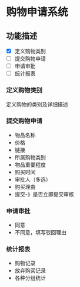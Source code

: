 # 购物申请系统
## 功能描述
* [x] 定义购物类别
* [ ] 提交购物申请
* [ ] 申请审批
* [ ] 统计报表

### 定义购物类别
定义购物的类别及详细描述

### 提交购物申请
* 物品名称
* 价格
* 链接
* 所属购物类别
* 物品重要程度
* 购买时间
* 审批人（多选）
* 购买理由
* 提交-》是否立即提交审核

### 申请审批
* 同意
* 不同意，填写驳回理由

### 统计报表
* 购物记录
* 放弃购买记录
* 各种分组统计